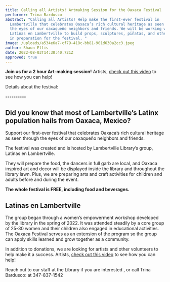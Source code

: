 ```yaml
---
title: Calling all Artists! Artmaking Session for the Oaxaca Festival
performer: Trina Bardusco
abstract: "Calling all Artists! Help make the first-ever festival in
  Lambertville that celebrates Oaxaca’s rich cultural heritage as seen through
  the eyes of our oaxaqueño neighbors and friends. We will be working with
  Latinas en Lambertville to build props, sculptures, piñatas, and other artwork
  in preparation for the festival. "
image: /uploads/a534e6a7-cf79-418c-bb81-901d630a2cc3.jpeg
author: Shaun Ellis
date: 2022-08-03T14:30:40.721Z
approved: true
---
```

**Join us for a 2 hour Art-making session!** Artists, [check out this video](https://vimeo.com/728492214) to see how you can help!

Details about the festival:

**\----------**

## **Did you know that most of Lambertville’s Latinx population hails from Oaxaca, Mexico?**

Support our first-ever festival that celebrates Oaxaca’s rich cultural heritage as seen through the eyes of our oaxaqueño neighbors and friends.

The festival was created and is hosted by Lambertville Library’s group, Latinas en Lambertville.

They will prepare the food, the dancers in full garb are local, and Oaxaca inspired art and decor will be displayed inside the library and throughout the library lawn. Plus, we are preparing arts and craft activities for children and adults before and during the event.

**The whole festival is FREE, including food and beverages.**

## Latinas en Lambertville

The group began through a women’s empowerment workshop developed by the library in the spring of 2022. It was attended steadily by a core group of 25-30 women and their children also engaged in educational activities. The Oaxaca Festival serves as an extension of the program so the group can apply skills learned and grow together as a community.

In addition to donations, we are looking for artists and other volunteers to help make it a success. Artists, [check out this video](https://vimeo.com/728492214) to see how you can help!

Reach out to our staff at the Library if you are interested , or call Trina Bardusco: at 347-837-1542
